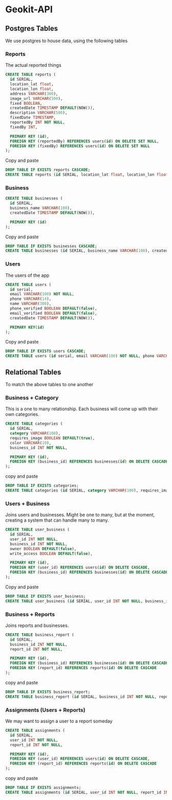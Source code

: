 # Geokit-API

## Postgres Tables
We use postgres to house data, using the following tables

### Reports

The actual reported things

```sql
CREATE TABLE reports (
  id SERIAL,
  location_lat float,
  location_lon float,
  address VARCHAR(300),
  image_url VARCHAR(500),
  fixed BOOLEAN,
  createdDate TIMESTAMP DEFAULT(NOW()),
  description VARCHAR(500),
  fixedDate TIMESTAMP,
  reportedBy INT NOT NULL,
  fixedBy INT,

  PRIMARY KEY (id),
  FOREIGN KEY (reportedBy) REFERENCES users(id) ON DELETE SET NULL,
  FOREIGN KEY (fixedBy) REFERENCES users(id) ON DELETE SET NULL
);
```

Copy and paste
```sql
DROP TABLE IF EXISTS reports CASCADE;
CREATE TABLE reports (id SERIAL, location_lat float, location_lon float, address VARCHAR(300), image_url VARCHAR(500), fixed BOOLEAN, createdDate TIMESTAMP DEFAULT(NOW()), description VARCHAR(500), fixedDate TIMESTAMP, reportedBy INT NOT NULL, fixedBy INT, PRIMARY KEY (id), FOREIGN KEY (reportedBy) REFERENCES users(id) ON DELETE SET NULL, FOREIGN KEY (fixedBy) REFERENCES users(id) ON DELETE SET NULL);
```

### Business

```sql
CREATE TABLE businesses (
  id SERIAL,
  business_name VARCHAR(100),
  createdDate TIMESTAMP DEFAULT(NOW()),

  PRIMARY KEY (id)
);
```

Copy and paste
```sql
DROP TABLE IF EXISTS businesses CASCADE;
CREATE TABLE businesses (id SERIAL, business_name VARCHAR(100), createdDate TIMESTAMP DEFAULT(NOW()), PRIMARY KEY (id));
```

### Users

The users of the app

```sql
CREATE TABLE users (
  id serial,
  email VARCHAR(100) NOT NULL,
  phone VARCHAR(14),
  name VARCHAR(300),
  phone_verified BOOLEAN DEFAULT(false),
  email_verified BOOLEAN DEFAULT(false),
  createdDate TIMESTAMP DEFAULT(NOW()),

  PRIMARY KEY(id)
);
```

Copy and paste
```sql
DROP TABLE IF EXISTS users CASCADE;
CREATE TABLE users (id serial, email VARCHAR(100) NOT NULL, phone VARCHAR(14), name VARCHAR(300), phone_verified BOOLEAN DEFAULT(false), email_verified BOOLEAN DEFAULT(false), createdDate TIMESTAMP DEFAULT(NOW()), PRIMARY KEY(id));
```

## Relational Tables

To match the above tables to one another

### Business + Category

This is a one to many relationship. Each business will come up with their own categories.

```sql
CREATE TABLE categories (
  id SERIAL,
  category VARCHAR(100),
  requires_image BOOLEAN DEFAULT(true),
  color VARCHAR(10),
  business_id INT NOT NULL,

  PRIMARY KEY (id),
  FOREIGN KEY (business_id) REFERENCES businesses(id) ON DELETE CASCADE
);
```

copy and paste
```sql
DROP TABLE IF EXISTS categories;
CREATE TABLE categories (id SERIAL, category VARCHAR(100), requires_image BOOLEAN DEFAULT(true), color VARCHAR(10), business_id INT NOT NULL, PRIMARY KEY (id), FOREIGN KEY (business_id) REFERENCES businesses(id) ON DELETE CASCADE);
```

### Users + Business

Joins users and businesses. Might be one to many, but at the moment, creating a system that can handle many to many.

```sql
CREATE TABLE user_business (
  id SERIAL,
  user_id INT NOT NULL,
  business_id INT NOT NULL,
  owner BOOLEAN DEFAULT(false),
  write_access BOOLEAN DEFAULT(false),

  PRIMARY KEY (id),
  FOREIGN KEY (user_id) REFERENCES users(id) ON DELETE CASCADE,
  FOREIGN KEY (business_id) REFERENCES businesses(id) ON DELETE CASCADE
);
```

Copy and paste
```sql
DROP TABLE IF EXISTS user_business;
CREATE TABLE user_business (id SERIAL, user_id INT NOT NULL, business_id INT NOT NULL, owner BOOLEAN DEFAULT(false), write_access BOOLEAN DEFAULT(false), PRIMARY KEY (id), FOREIGN KEY (user_id) REFERENCES users(id) ON DELETE CASCADE, FOREIGN KEY (business_id) REFERENCES businesses(id) ON DELETE CASCADE);
```

### Business + Reports

Joins reports and businesses.

```sql
CREATE TABLE business_report (
  id SERIAL,
  business_id INT NOT NULL,
  report_id INT NOT NULL,

  PRIMARY KEY (id),
  FOREIGN KEY (business_id) REFERENCES businesses(id) ON DELETE CASCADE,
  FOREIGN KEY (report_id) REFERENCES reports(id) ON DELETE CASCADE
);
```

copy and paste
```sql
DROP TABLE IF EXISTS business_report;
CREATE TABLE business_report (id SERIAL, business_id INT NOT NULL, report_id INT NOT NULL, PRIMARY KEY (id), FOREIGN KEY (business_id) REFERENCES businesses(id) ON DELETE CASCADE, FOREIGN KEY (report_id) REFERENCES reports(id) ON DELETE CASCADE);
```

### Assignments (Users + Reports)

We may want to assign a user to a report someday

```sql
CREATE TABLE assignments (
  id SERIAL,
  user_id INT NOT NULL,
  report_id INT NOT NULL,

  PRIMARY KEY (id),
  FOREIGN KEY (user_id) REFERENCES users(id) ON DELETE CASCADE,
  FOREIGN KEY (report_id) REFERENCES reports(id) ON DELETE CASCADE
);
```

copy and paste
```sql
DROP TABLE IF EXISTS assignments;
CREATE TABLE assignments (id SERIAL, user_id INT NOT NULL, report_id INT NOT NULL, PRIMARY KEY (id), FOREIGN KEY (user_id) REFERENCES users(id) ON DELETE CASCADE, FOREIGN KEY (report_id) REFERENCES reports(id) ON DELETE CASCADE);
```
